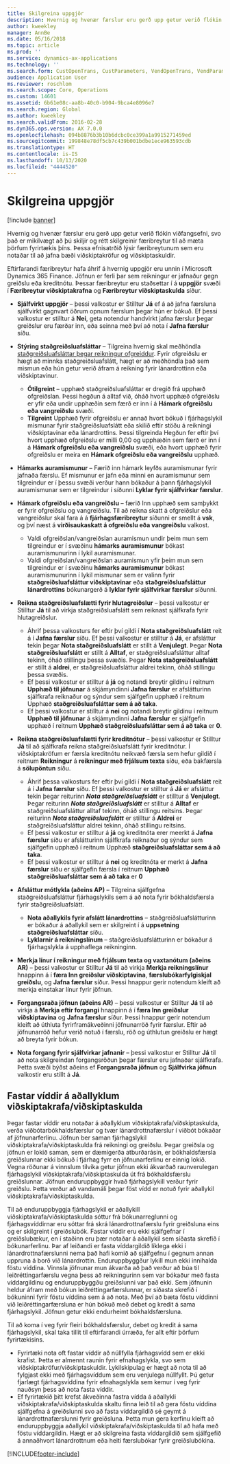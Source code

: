 ```yaml
---
title: Skilgreina uppgjör
description: Hvernig og hvenær færslur eru gerð upp getur verið flókin viðfangsefni, svo það er mikilvægt að þú skiljir og rétt skilgreinir færibreytur til að mæta þörfum fyrirtækis þíns. Þessa efnisatrðið lýsir færibreytunum sem eru notaðar til að jafna bæði viðskiptakröfur og viðskiptaskuldir.
author: kweekley
manager: AnnBe
ms.date: 05/16/2018
ms.topic: article
ms.prod: ''
ms.service: dynamics-ax-applications
ms.technology: ''
ms.search.form: CustOpenTrans, CustParameters, VendOpenTrans, VendParameters
audience: Application User
ms.reviewer: roschlom
ms.search.scope: Core, Operations
ms.custom: 14601
ms.assetid: 6b61e08c-aa8b-40c0-b904-9bca4e8096e7
ms.search.region: Global
ms.author: kweekley
ms.search.validFrom: 2016-02-28
ms.dyn365.ops.version: AX 7.0.0
ms.openlocfilehash: 094b8876b3b10b6dcbc0ce399a1a9915271459ed
ms.sourcegitcommit: 199848e78df5cb7c439b001bdbe1ece963593cdb
ms.translationtype: HT
ms.contentlocale: is-IS
ms.lasthandoff: 10/13/2020
ms.locfileid: "4444520"
---
```

# <a name="configure-settlement"></a>Skilgreina uppgjör

[!include [banner](../includes/banner.md)]

Hvernig og hvenær færslur eru gerð upp getur verið flókin viðfangsefni, svo það er mikilvægt að þú skiljir og rétt skilgreinir færibreytur til að mæta þörfum fyrirtækis þíns. Þessa efnisatrðið lýsir færibreytunum sem eru notaðar til að jafna bæði viðskiptakröfur og viðskiptaskuldir. 

Eftirfarandi færibreytur hafa áhrif á hvernig uppgjör eru unnin í Microsoft Dynamics 365 Finance. Jöfnun er ferli þar sem reikningur er jafnaður gegn greiðslu eða kreditnótu. Þessar færibreytur eru staðsettar í á **uppgjör** svæði í **Færibreytur viðskiptakrafna** og **Færibreytur viðskiptaskulda** síður.

- **Sjálfvirkt uppgjör** – þessi valkostur er Stilltur **Já** ef á að jafna færsluna sjálfvirkt gagnvart öðrum opnum færslum þegar hún er bókuð. Ef þessi valkostur er stilltur á **Nei**, geta notendur handvirkt jafna færslur þegar greiðslur eru færðar inn, eða seinna með því að nota í **Jafna færslur** síðu.
- **Stýring staðgreiðsluafsláttar** – Tilgreina hvernig skal meðhöndla [staðgreiðsluafsláttar þegar reikningur ofgreiddur](cash-discount-handling-overpayments.md). Fyrir ofgreiðslu er hægt að minnka staðgreiðsluafslátt, hægt er að meðhöndla það sem mismun eða hún getur verið áfram á reikning fyrir lánardrottinn eða viðskiptavinur.
  -   **Ótilgreint** – upphæð staðgreiðsluafsláttar er dregið frá upphæð ofgreiðslan. Þessi hegðun á alltaf við, óháð hvort upphæð ofgreiðslu er yfir eða undir upphæðin sem færð er inn í á **Hámark ofgreiðslu eða vangreiðslu** svæði.
  -   **Tilgreint** Upphæð fyrir ofgreiðslu er annað hvort bókuð í fjárhagslykil mismunar fyrir staðgreiðsluafslátt eða skilið eftir stöðu á reikningi viðskiptavinar eða lánardrottins. Þessi tilgreinda Hegðun fer eftir því hvort upphæð ofgreiðslu er milli 0,00 og upphæðin sem færð er inn í á **Hámark ofgreiðslu eða vangreiðslu** svæði, eða hvort upphæð fyrir ofgreiðslu er meira en **Hámark ofgreiðslu eða vangreiðslu** upphæð.
- **Hámarks auramismunur** – Færið inn hámark leyfðs auramismunar fyrir jafnaða færslu. Ef mismunur er jafn eða minni en auramismunur sem tilgreindur er í þessu svæði verður hann bókaður á þann fjárhagslykil auramismunar sem er tilgreindur í síðunni **Lyklar fyrir sjálfvirkar færslur**.
- **Hámark ofgreiðslu eða vangreiðslu** – færið Inn upphæð sem samþykkt er fyrir ofgreiðslu og vangreiðslu. Til að reikna skatt á ofgreiðslur eða vangreiðslur skal fara á á **fjárhagsfæribreytur** síðunni er smellt á **vsk**, og því næst á **virðisaukaskatt á ofgreiðslu eða vangreiðslu** valkost.
  -   Valdi ofgreiðslan/vangreiðslan auramismun undir þeim mun sem tilgreindur er í svæðinu **hámarks auramismunur** bókast auramismunurinn í lykil auramismunar.
  -   Valdi ofgreiðslan/vangreiðslan auramismun yfir þeim mun sem tilgreindur er í svæðinu **hámarks auramismunur** bókast auramismunurinn í lykil mismunar sem er valinn fyrir **staðgreiðsluafsláttur viðskiptavinar** eða **staðgreiðsluafsláttur lánardrottins** bókunargerð á **lyklar fyrir sjálfvirkar færslur** síðunni.
- **Reikna staðgreiðsluafslætti fyrir hlutagreiðslur** – þessi valkostur er Stilltur **Já** til að virkja staðgreiðsluafslátt sem reiknast sjálfkrafa fyrir hlutagreiðslur.
  -   Áhrif þessa valkosturs fer eftir því gildi í **Nota staðgreiðsluafslátt** reit á í **Jafna færslur** síðu. Ef þessi valkostur er stilltur á **Já**, er afsláttur tekin þegar **Nota staðgreiðsluafslátt** er stillt á **Venjulegt**. Þegar **Nota staðgreiðsluafslátt** er stillt á **Alltaf**, er staðgreiðsluafsláttur alltaf tekinn, óháð stillingu þessa svæðis. Þegar **Nota staðgreiðsluafslátt** er stillt á **aldrei**, er staðgreiðsluafsláttur aldrei tekinn, óháð stillingu þessa svæðis.
  -   Ef þessi valkostur er stilltur á **já** og notandi breytir gildinu í reitnum **Upphæð til jöfnunar** á skjámyndinni **Jafna færslur** er afslátturinn sjálfkrafa reiknaður og sýndur sem sjálfgefin upphæð í reitnum Upphæð **staðgreiðsluafsláttar sem á að taka**.
  -   Ef þessi valkostur er stilltur á **nei** og notandi breytir gildinu í reitnum **Upphæð til jöfnunar** á skjámyndinni **Jafna færslur** er sjálfgefin upphæð í reitnum **Upphæð staðgreiðsluafsláttar sem á að taka** er **0**.
- **Reikna staðgreiðsluafslætti fyrir kreditnótur** – þessi valkostur er Stilltur **Já** til að sjálfkrafa reikna staðgreiðsluafslátt fyrir kreditnótur. Í viðskiptakröfum er færsla kreditnótu neikvæð færsla sem hefur gildið í reitnum **Reikningur** á **reikningur með frjálsum texta** síðu, eða bakfærsla á **sölupöntun** síðu.
  - Áhrif þessa valkosturs fer eftir því gildi í <strong>Nota staðgreiðsluafslátt</strong> reit á í <strong>Jafna færslur</strong> síðu. Ef þessi valkostur er stilltur á <strong>Já</strong> er afsláttur tekin þegar reiturinn *<strong><em>Nota staðgreiðsluafslátt</em></strong>* er stilltur á <strong>Venjulegt</strong>. Þegar reiturinn *<strong><em>Nota staðgreiðsluafslátt</em></strong>* er stilltur á <strong>Alltaf</strong> er staðgreiðsluafsláttur alltaf tekinn, óháð stillingu reitsins. Þegar reiturinn *<strong><em>Nota staðgreiðsluafslátt</em></strong>* er stilltur á <strong>Aldrei</strong> er staðgreiðsluafsláttur aldrei tekinn, óháð stillingu reitsins.
  - Ef þessi valkostur er stilltur á **já** og kreditnóta erer meerkt á **Jafna færslur** síðu er afslátturinn sjálfkrafa reiknaður og sýndur sem sjálfgefin upphæð í reitnum Upphæð **staðgreiðsluafsláttar sem á að taka**.
  - Ef þessi valkostur er stilltur á **nei** og kreditnóta er merkt á **Jafna færslur** síðu er sjálfgefin færsla í reitnum **Upphæð staðgreiðsluafsláttar sem á að taka** er **0**

- **Afsláttur mótlykla (aðeins AP)** – Tilgreina sjálfgefna staðgreiðsluafsláttur fjárhagslykils sem á að nota fyrir bókhaldsfærsla fyrir staðgreiðsluafslátt.
  -   **Nota aðallykils fyrir afslátt lánardrottins** – staðgreiðsluafslátturinn er bókaður á aðallykil sem er skilgreint í á **uppsetning staðgreiðsluafsláttar** síðu.
  -   **Lyklarnir á reikningslínum** – staðgreiðsluafslátturinn er bókaður á fjárhagslykla á upphaflega reikninginn.
- **Merkja línur í reikningur með frjálsum texta og vaxtanótum (aðeins AR)** – þessi valkostur er Stilltur **Já** til að virkja **Merkja reikningslínur** hnappinn á í **færa Inn greiðslur viðskiptavina**, **færslubókarfylgiskjal greiðslu**, og **Jafna færslur** síður. Þessi hnappur gerir notendum kleift að merkja einstakar línur fyrir jöfnun.
- **Forgangsraða jöfnun (aðeins AR)** – þessi valkostur er Stilltur **Já** til að virkja á **Merkja eftir forgangi** hnappinn á í **færa Inn greiðslur viðskiptavina** og **Jafna færslur** síður. Þessi hnappur gerir notendum kleift að úthluta fyrirframákveðinni jöfnunarröð fyrir færslur.  Eftir að jöfnunarröð hefur verið notuð í færslu, röð og úthlutun greiðslu er hægt að breyta fyrir bókun.
- **Nota forgang fyrir sjálfvirkar jafnanir** – þessi valkostur er Stilltur **Já** til að nota skilgreindan forgangsröðun þegar færslur eru jafnaðar sjálfkrafa. Þetta svæði býðst aðeins ef **Forgangsraða jöfnun** og **Sjálfvirka jöfnun** valkostir eru stillt á **Já**.

## <a name="fixed-dimensions-on-accounts-receivableaccounts-payable-main-accounts"></a>Fastar víddir á aðallyklum viðskiptakrafa/viðskiptaskulda

Þegar fastar víddir eru notaðar á aðallyklum viðskiptakrafa/viðskiptaskulda, verða viðbótarbókhaldsfærslur og tvær lánardrottnafærslur í viðbót bókaðar af jöfnunarferlinu. Jöfnun ber saman fjárhagslykil viðskiptakrafa/viðskiptaskulda frá reikningi og greiðslu.  Þegar greiðsla og jöfnun er lokið saman, sem er dæmigerða atburðarásin, er bókhaldsfærsla greiðslunnar ekki bókuð í fjárhag fyrr en jöfnunarferlinu er einnig lokið. Vegna röðunar á vinnslum tilvika getur jöfnun ekki ákvarðað raunverulegan fjárhagslykil viðskiptakrafa/viðskiptaskulda út frá bókhaldsfærslu greiðslunnar. Jöfnun enduruppbyggir hvað fjárhagslykill verður fyrir greiðslu. Þetta verður að vandamáli þegar föst vídd er notuð fyrir aðallykil viðskiptakrafa/viðskiptaskulda.

Til að enduruppbyggja fjárhagslykil er aðallykill viðskiptakrafa/viðskiptaskulda sóttur frá bókunarreglunni og fjárhagsvíddirnar eru sóttar frá skrá lánardrottnafærslu fyrir greiðsluna eins og er skilgreint í greiðslubók. Fastar víddir eru ekki sjálfgefnar í greiðslubækur, en í staðinn eru þær notaðar á aðallykil sem síðasta skrefið í bókunarferlinu. Þar af leiðandi er fasta víddargildið líklega ekki í lánardrottnafærslunni nema það hafi komið að sjálfgefnu í gegnum annan uppruna á borð við lánardrottin. Enduruppbyggður lykill mun ekki innihalda föstu víddina. Vinnsla jöfnunar mun ákvarða að það verður að búa til leiðréttingarfærslu vegna þess að reikningurinn sem var bókaður með fasta víddargildinu og enduruppbyggðu greiðslunni var það ekki.  Sem jöfnunin heldur áfram með bókun leiðréttingarfærslunnar, er síðasta skrefið í bókuninni fyrir föstu víddina sem á að nota. Með því að bæta föstu víddinni við leiðréttingarfærsluna er hún bókuð með debet og kredit á sama fjárhagslykil. Jöfnun getur ekki endurheimt bókhaldsfærsluna.

Til að koma í veg fyrir fleiri bókhaldsfærslur, debet og kredit á sama fjárhagslykil, skal taka tillit til eftirfarandi úrræða, fer allt eftir þörfum fyrirtækisins. 

-   Fyrirtæki nota oft fastar víddir að núllfylla fjárhagsvídd sem er ekki krafist. Þetta er almennt raunin fyrir efnahagslykla, svo sem viðskiptakröfur/viðskiptaskuldir. Lykilskipulag er hægt að nota til að fylgjast ekki með fjárhagsvíddum sem eru venjulega núllfyllt.  Þú getur fjarlægt fjárhagsvíddina fyrir efnahagslykla sem kemur í veg fyrir nauðsyn þess að nota fasta víddir.
-   Ef fyrirtækið þitt krefst ákveðinna fastra vídda á aðallykli viðskiptakrafa/viðskiptaskulda skaltu finna leið til að gera föstu víddina sjálfgefna á greiðslunni svo að fasta víddargildið sé geymt á lánardrottnafærslunni fyrir greiðsluna. Þetta mun gera kerfinu kleift að enduruppbyggja aðallykil viðskiptakrafa/viðskiptaskulda til að hafa með föstu víddargildin. Hægt er að skilgreina fasta víddargildið sem sjálfgefið á annaðhvort lánardrottnum eða heiti færslubókar fyrir greiðslubókina.


[!INCLUDE[footer-include](../../includes/footer-banner.md)]